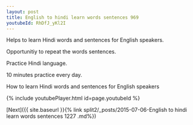 ```yaml
---
layout: post
title: English to hindi learn words sentences 969 
youtubeId: RhDfJ_yKl2I
---
```

 
 
Helps to learn Hindi words and sentences for English speakers.

Opportunitiy to repeat the words sentences. 

Practice Hindi language. 
 
10 minutes practice every day. 
 
How to learn Hindi words and sentences for English speakers 
 
{% include youtubePlayer.html id=page.youtubeId %}
 
 
[Next]({{ site.baseurl }}{% link  split2/_posts/2015-07-06-English to hindi learn words sentences 1227 .md%})
 
